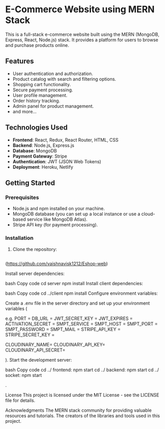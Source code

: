 # E-Commerce Website using MERN Stack

This is a full-stack e-commerce website built using the MERN (MongoDB, Express, React, Node.js) stack. It provides a platform for users to browse and purchase products online.

## Features

- User authentication and authorization.
- Product catalog with search and filtering options.
- Shopping cart functionality.
- Secure payment processing.
- User profile management.
- Order history tracking.
- Admin panel for product management.
- and more...

## Technologies Used

- **Frontend**: React, Redux, React Router, HTML, CSS
- **Backend**: Node.js, Express.js
- **Database**: MongoDB
- **Payment Gateway**: Stripe
- **Authentication**: JWT (JSON Web Tokens)
- **Deployment**: Heroku, Netlify

## Getting Started

### Prerequisites

- Node.js and npm installed on your machine.
- MongoDB database (you can set up a local instance or use a cloud-based service like MongoDB Atlas).
- Stripe API key (for payment processing).

### Installation

1. Clone the repository:

   ```bash
(https://github.com/vaishnavisk1212/Eshop-web)

Install server dependencies:

bash
Copy code
cd server
npm install
Install client dependencies:

bash
Copy code
cd ../client
npm install
Configure environment variables:

Create a .env file in the server directory and set up your environment variables (

e.g.
PORT = 
DB_URL =
JWT_SECRET_KEY = 
JWT_EXPIRES = 
ACTIVATION_SECRET = 
SMPT_SERVICE = 
SMPT_HOST = 
SMPT_PORT = 
SMPT_PASSWORD =
SMPT_MAIL = 
STRIPE_API_KEY =
STRIPE_SECRET_KEY = 

CLOUDINARY_NAME=
 CLOUDINARY_API_KEY=
CLOUDINARY_API_SECRET=


).
Start the development server:

bash
Copy code
cd ../ frontend:
npm start
cd ../ backend:
npm start
cd ../ socket:
npm start


.

License
This project is licensed under the MIT License - see the LICENSE file for details.

Acknowledgments
The MERN stack community for providing valuable resources and tutorials.
The creators of the libraries and tools used in this project.
